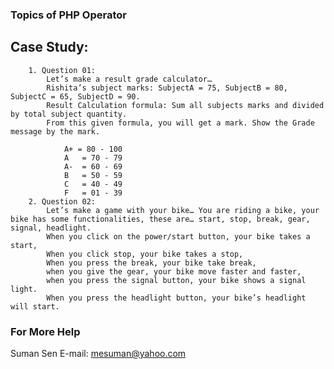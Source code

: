 ### Topics of PHP Operator
## Case Study:
	    1. Question 01:
            Let’s make a result grade calculator…
            Rishita’s subject marks: SubjectA = 75, SubjectB = 80, SubjectC = 65, SubjectD = 90.
            Result Calculation formula: Sum all subjects marks and divided by total subject quantity. 
            From this given formula, you will get a mark. Show the Grade message by the mark.

                A+ = 80 - 100 
                A   = 70 - 79
                A-  = 60 - 69
                B   = 50 - 59
                C   = 40 - 49
                F   = 01 - 39 
        2. Question 02:
            Let’s make a game with your bike… You are riding a bike, your bike has some functionalities, these are… start, stop, break, gear, signal, headlight. 
            When you click on the power/start button, your bike takes a start, 
            When you click stop, your bike takes a stop, 
            When you press the break, your bike take break, 
            when you give the gear, your bike move faster and faster, 
            when you press the signal button, your bike shows a signal light.
            When you press the headlight button, your bike’s headlight will start.

### For More Help
Suman Sen E-mail: mesuman@yahoo.com